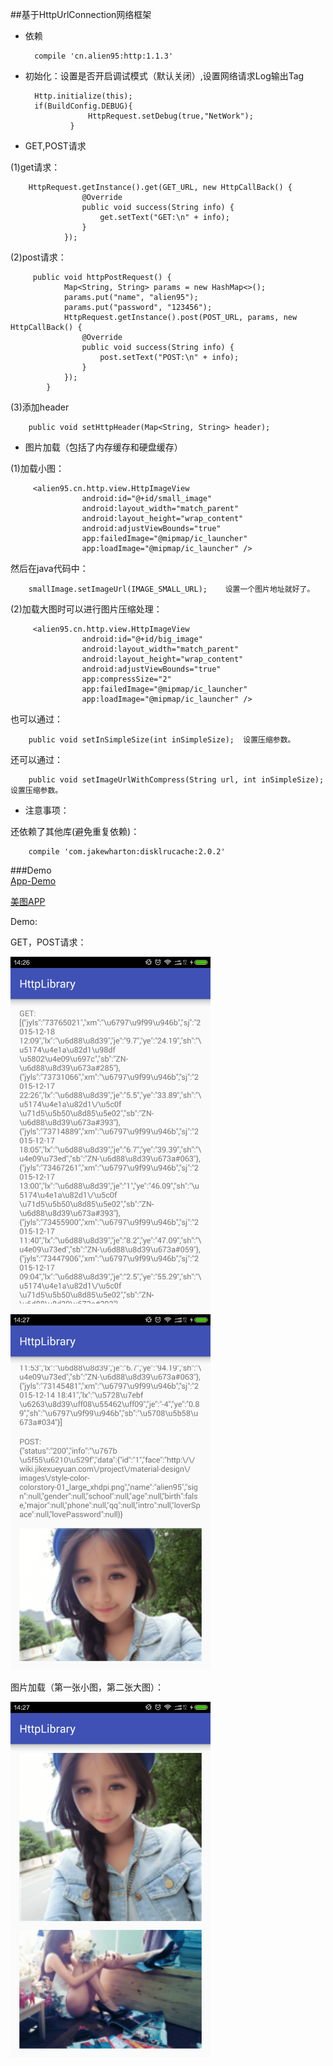 ##基于HttpUrlConnection网络框架

- 依赖

        compile 'cn.alien95:http:1.1.3'

- 初始化：设置是否开启调试模式（默认关闭）,设置网络请求Log输出Tag
    
        Http.initialize(this);
        if(BuildConfig.DEBUG){
                    HttpRequest.setDebug(true,"NetWork");
                }

- GET,POST请求

(1)get请求：

        HttpRequest.getInstance().get(GET_URL, new HttpCallBack() {
                    @Override
                    public void success(String info) {
                        get.setText("GET:\n" + info);
                    }
                });

(2)post请求：

         public void httpPostRequest() {
                Map<String, String> params = new HashMap<>();
                params.put("name", "alien95");
                params.put("password", "123456");
                HttpRequest.getInstance().post(POST_URL, params, new HttpCallBack() {
                    @Override
                    public void success(String info) {
                        post.setText("POST:\n" + info);
                    }
                });
            }

(3)添加header

        public void setHttpHeader(Map<String, String> header);

- 图片加载（包括了内存缓存和硬盘缓存）

(1)加载小图：

         <alien95.cn.http.view.HttpImageView
                    android:id="@+id/small_image"
                    android:layout_width="match_parent"
                    android:layout_height="wrap_content"
                    android:adjustViewBounds="true"
                    app:failedImage="@mipmap/ic_launcher"
                    app:loadImage="@mipmap/ic_launcher" />
                    
然后在java代码中：

        smallImage.setImageUrl(IMAGE_SMALL_URL);    设置一个图片地址就好了。                                       

(2)加载大图时可以进行图片压缩处理：

         <alien95.cn.http.view.HttpImageView
                    android:id="@+id/big_image"
                    android:layout_width="match_parent"
                    android:layout_height="wrap_content"
                    android:adjustViewBounds="true"
                    app:compressSize="2"
                    app:failedImage="@mipmap/ic_launcher"
                    app:loadImage="@mipmap/ic_launcher" />
                    
也可以通过：

        public void setInSimpleSize(int inSimpleSize);  设置压缩参数。
        
还可以通过：

        public void setImageUrlWithCompress(String url, int inSimpleSize);  设置压缩参数。

- 注意事项：
        
还依赖了其他库(避免重复依赖)：

        compile 'com.jakewharton:disklrucache:2.0.2'       
        
###Demo  
[App-Demo](https://github.com/llxdaxia/Http/tree/develop/app)

[美图APP](https://github.com/llxdaxia/Mito)

Demo:

GET，POST请求：

<img src="/app/img_get.png" width="320" height="569" alt="GET "/>
<img src="/app/img_post.png" width="320" height="569" alt="POST"/>

图片加载（第一张小图，第二张大图）：

<img src="/app/img_image.png" width="320" height="569"/>